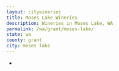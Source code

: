 ```yaml
---
layout: citywineries
title: Moses Lake Wineries
description: Wineries in Moses Lake, WA
permalink: /wa/grant/moses-lake/
state: wa
county: grant
city: moses lake
---
```

-
